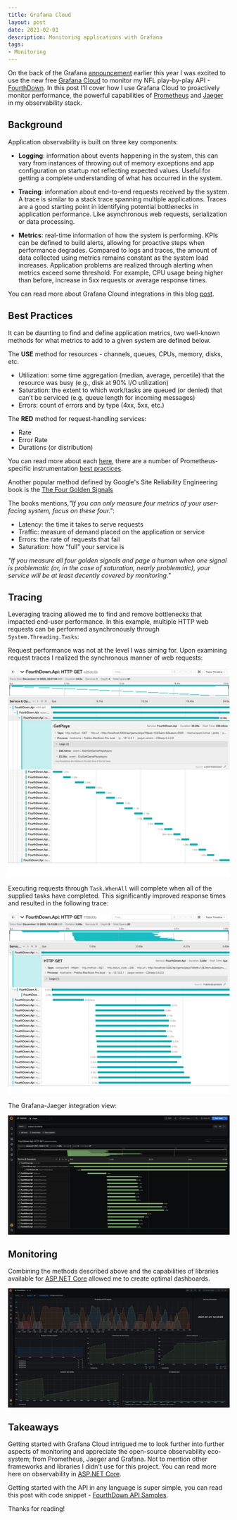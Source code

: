 ```yaml
---
title: Grafana Cloud
layout: post
date: 2021-02-01
description: Monitoring applications with Grafana
tags:
- Monitoring
---
```


On the back of the Grafana [announcement](https://twitter.com/pratik_thanki/status/1350459889391435776) earlier 
this year I was excited to use the new free [Grafana Cloud](https://grafana.com/products/cloud/?pg=hp&plcmt=hero-btn1) 
to monitor my NFL play-by-play API - [FourthDown](https://fourthdown.azurewebsites.net/). In this post I'll cover 
how I use Grafana Cloud to proactively monitor performance, the powerful capabilities of [Prometheus](https://prometheus.io/) and 
[Jaeger](https://www.jaegertracing.io/) in my observability stack.

## Background

Application observability is built on three key components:

- **Logging**: information about events happening in the system, this can vary from instances of throwing out of memory 
exceptions and app configuration on startup not reflecting expected values. Useful for getting a complete understanding 
of what has occurred in the system.

- **Tracing**: information about end-to-end requests received by the system. A trace is similar to a stack trace spanning 
multiple applications. Traces are a good starting point in identifying potential bottlenecks in application performance. 
Like asynchronous web requests, serialization or data processing.

- **Metrics**: real-time information of how the system is performing. KPIs can be defined to build alerts, allowing for 
proactive steps when performance degrades. Compared to logs and traces, the amount of data collected using metrics 
remains constant as the system load increases. Application problems are realized through alerting when metrics exceed 
some threshold. For example, CPU usage being higher than before, increase in 5xx requests or average response times.

You can read more about Grafana Clound integrations in this blog 
[post](https://grafana.com/blog/2021/01/13/how-to-get-started-quickly-with-metrics-logs-and-traces-using-grafana-cloud-integrations/?src=tw&mdm=social).

## Best Practices

It can be daunting to find and define application metrics, two well-known methods for what metrics to add to a 
given system are defined below.

The **USE** method for resources - channels, queues, CPUs, memory, disks, etc.

- Utilization: some time aggregation (median, average, percetile) that the resource was busy (e.g., disk at 90% I/O utilization)
- Saturation: the extent to which work/tasks are queued (or denied) that can’t be serviced (e.g. queue length for incoming messages)
- Errors: count of errors and by type (4xx, 5xx, etc.)

The **RED** method for request-handling services:

- Rate
- Error Rate 
- Durations (or distribution)

You can read more about each [here](https://grafana.com/blog/2018/08/02/the-red-method-how-to-instrument-your-services/), there 
are a number of Prometheus-specific instrumentation [best practices](https://prometheus.io/docs/practices/instrumentation/).

Another popular method defined by Google's Site Reliability Engineering book is the 
[The Four Golden Signals](https://sre.google/sre-book/monitoring-distributed-systems/#xref_monitoring_golden-signals)

The books mentions,_"If you can only measure four metrics of your user-facing system, focus on these four."_:

- Latency: the time it takes to serve requests
- Traffic: measure of demand placed on the application or service
- Errors: the rate of requests that fail
- Saturation: how “full” your service is

_"If you measure all four golden signals and page a human when one signal is problematic (or, in the case of saturation, nearly problematic), your service will be at least decently covered by monitoring."_

## Tracing

Leveraging tracing allowed me to find and remove bottlenecks that impacted end-user performance. In this example, 
multiple HTTP web requests can be performed asynchronously through `System.Threading.Tasks`:

Request performance was not at the level I was aiming for. Upon examining request traces I realized the synchronous manner of 
web requests:

![tracing before](./tracing-before.jpeg)

Executing requests through `Task.WhenAll` will complete when all of the supplied tasks have completed. This significantly 
improved response times and resulted in the following trace:

![tracing after](./tracing-after.jpeg)


The Grafana-Jaeger integration view:

![tracing after](./grafana-jaeger.png)


## Monitoring

Combining the methods described above and the capabilities of libraries available for [ASP.NET Core](https://docs.microsoft.com/en-us/aspnet/core/?view=aspnetcore-5.0) 
allowed me to create optimal dashboards.

![tracing after](./grafana-monitoring.png)


## Takeaways 

Getting started with Grafana Cloud intrigued me to look further into further aspects of monitoring and appreciate the open-source observability 
eco-system; from Prometheus, Jaeger and Grafana. Not to mention other frameworks and libraries I didn't use for this project. You can read more 
here on observability in [ASP.NET Core](https://devblogs.microsoft.com/aspnet/observability-asp-net-core-apps/).

Getting started with the API in any language is super simple, you can read this post with code snippet - [FourthDown API Samples](../fourth-down-api-samples).

Thanks for reading!
